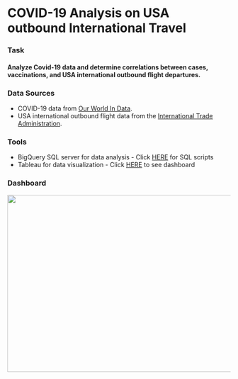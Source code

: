 # COVID-19 Analysis on USA outbound International Travel

### Task

#### Analyze Covid-19 data and determine correlations between cases, vaccinations, and USA international outbound flight departures.

### Data Sources

* COVID-19 data from [Our World In Data](https://ourworldindata.org/covid-deaths).
* USA international outbound flight data from the [International Trade Administration](https://www.trade.gov/us-international-air-travel-statistics-i-92-data).

### Tools

* BigQuery SQL server for data analysis - Click [HERE](https://github.com/davis7887/COVID-19-Analysis/blob/main/covid_usa_travel.sql) for SQL scripts
* Tableau for data visualization - Click [HERE](https://public.tableau.com/views/Covid-19AnalysisonUSAInternationalOutboundTravel/OutboundDepartures?:language=en-US&:display_count=n&:origin=viz_share_link) to see dashboard

### Dashboard

<img src="https://21066571.fs1.hubspotusercontent-na1.net/hubfs/21066571/Covid-19%20Analysis%20on%20USA%20International%20Outbound%20Travel.001.jpeg" width="700" height="400" />
